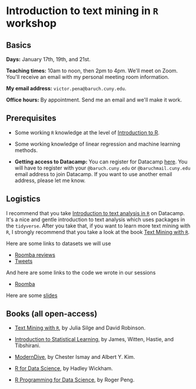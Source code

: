 # Introduction to text mining in `R` workshop

## Basics

**Days:** January 17th, 19th, and 21st.  

**Teaching times:** 10am to noon, then 2pm to 4pm. We'll meet on Zoom. You'll receive an email with my personal meeting room information.

**My email address:** `victor.pena@baruch.cuny.edu`. 

**Office hours:** By appointment. Send me an email and we'll make it work.

## Prerequisites

* Some working `R` knowledge at the level of [Introduction to R](https://www.datacamp.com/courses/free-introduction-to-r).

* Some working knowledge of linear regression and machine learning methods.

* **Getting access to Datacamp:** You can register for Datacamp [here](https://www.datacamp.com/groups/shared_links/93e614c421fbfdb79b1794c6e571f58a63c48a0b9f7a8e8847e80557f4380fff). You will have to register with your `@baruch.cuny.edu` or `@baruchmail.cuny.edu` email address to join Datacamp. If you want to use another email address, please let me know. 

## Logistics

I recommend that you take [Introduction to text analysis in `R`](https://campus.datacamp.com/courses/introduction-to-text-analysis-in-r/) on Datacamp. It's a nice and gentle introduction to text analysis which uses packages in the `tidyverse`. After you take that, if you want to learn more text mining with `R`, I strongly recommend that you take a look at the book [Text Mining with `R`](https://www.tidytextmining.com/). 

Here are some links to datasets we will use

* [Roomba reviews](https://vicpena.github.io/workshops/2021/Roomba.csv)
* [Tweets](https://vicpena.github.io/workshops/2021/tweets.csv)

And here are some links to the code we wrote in our sessions

* [Roomba](https://vicpena.github.io/workshops/2022/roomba.R)

Here are some [slides](https://vicpena.github.io/workshops/2021/textmining.pdf)

## Books (all open-access)

* [Text Mining with `R`](https://www.tidytextmining.com/), by Julia Silge and David Robinson.

* [Introduction to Statistical Learning](http://faculty.marshall.usc.edu/gareth-james/ISL/), by James, Witten, Hastie, and Tibshirani.

* [ModernDive](http://www.moderndive.com), by Chester Ismay and Albert Y. Kim.

* [R for Data Science](https://r4ds.had.co.nz/), by Hadley Wickham.

* [R Programming for Data Science](https://bookdown.org/rdpeng/rprogdatascience/), by Roger Peng. 




